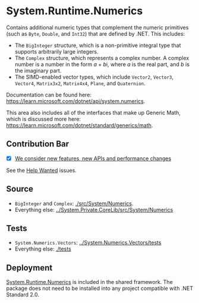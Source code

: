 # System.Runtime.Numerics
Contains additional numeric types that complement the numeric primitives (such as `Byte`, `Double`, and `Int32`) that are defined by .NET. This includes:

* The `BigInteger` structure, which is a non-primitive integral type that supports arbitrarily large integers.
* The `Complex` structure, which represents a complex number. A complex number is a number in the form *a* + *b*i, where *a* is the real part, and *b* is the imaginary part.
* The SIMD-enabled vector types, which include `Vector2`, `Vector3`, `Vector4`, `Matrix3x2`, `Matrix4x4`, `Plane`, and `Quaternion`.

Documentation can be found here: https://learn.microsoft.com/dotnet/api/system.numerics.

This area also includes all of the interfaces that make up Generic Math, which is discussed more here: https://learn.microsoft.com/dotnet/standard/generics/math.

## Contribution Bar
- [x] [We consider new features, new APIs and performance changes](../../libraries/README.md#primary-bar)

See the [Help Wanted](https://github.com/dotnet/runtime/issues?q=is%3Aissue+is%3Aopen+label%3Aarea-System.Numerics+label%3A%22help+wanted%22+) issues.


## Source
* `BigInteger` and `Complex`: [./src/System/Numerics](./src/System/Numerics).
* Everything else: [../System.Private.CoreLib/src/System/Numerics](../System.Private.CoreLib/src/System/Numerics)

## Tests
* `System.Numerics.Vectors`: [../System.Numerics.Vectors/tests](../System.Numerics.Vectors/tests)
* Everything else: [./tests](./tests)

## Deployment
[System.Runtime.Numerics](https://www.nuget.org/packages/System.Runtime.Numerics) is included in the shared framework. The package does not need to be installed into any project compatible with .NET Standard 2.0.